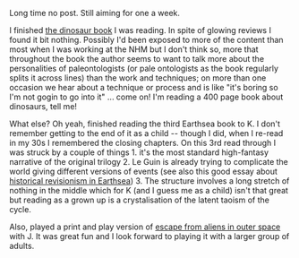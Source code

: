 Long time no post. Still aiming for one a week.

I finished [the dinosaur book](https://www.panmacmillan.com/authors/steve-brusatte/the-rise-and-fall-of-the-dinosaurs/9781509830091) I was reading. In spite of glowing reviews I found it  bit nothing. Possibly I'd been exposed to more of the content than most when I was working at the NHM but I don't think so, more that throughout the book the author seems to want to talk more about the personalities of paleontologists (or pale ontologists as the book regularly splits it across lines) than the work and techniques; on more than one occasion we hear about a technique or process and is like "it's boring so I'm not gogin to go into it" ... come on! I'm reading a 400 page book about dinosaurs, tell me!

What else? Oh yeah, finished reading the third Earthsea book to K. I don't remember getting to the end of it as a child -- though I did, when I re-read in my 30s I remembered the closing chapters. On this 3rd read through I was struck by a couple of things 1. it's the most standard high-fantasy narrative of the original trilogy 2. Le Guin is already trying to complicate the world giving different versions of events (see also this good essay about [historical revisionism in Earthsea](http://strangehorizons.com/non-fiction/articles/a-revisionist-history-of-earthsea/)) 3. The structure involves a long stretch of nothing in the middle which for K (and I guess me as a child) isn't that great but reading as a grown up is a crystalisation of the latent taoism of the cycle.

Also, played a print and play version of [escape from aliens in outer space](http://www.eftaios.com) with J. It was great fun and I look forward to playing it with a larger group of adults.
